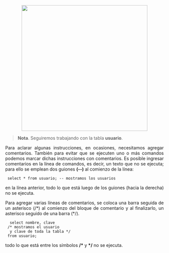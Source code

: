 <div align="justify">

<div align="center">
<img src="https://luciamonterorodriguez.com/wp-content/uploads/2021/03/computer-1331579_640.png" width="400px"/>
</div>

> __Nota__. Seguiremos trabajando con la tabla __usuario__.

Para aclarar algunas instrucciones, en ocasiones, necesitamos agregar comentarios. También para evitar que se ejecuten uno o más comandos podemos marcar dichas instrucciones con comentarios.
Es posible ingresar comentarios en la línea de comandos, es decir, un texto que no se ejecuta; para ello se emplean dos guiones __(--)__ al comienzo de la línea:

`````
 select * from usuario; -- mostramos los usuarios
``````

en la línea anterior, todo lo que está luego de los guiones (hacia la derecha) no se ejecuta.

Para agregar varias líneas de comentarios, se coloca una barra seguida de un asterisco (/\*) al comienzo del bloque de comentario y al finalizarlo, un asterisco seguido de una barra (\*/).

`````
  select nombre, clave 
 /* mostramos el usuario
  y clave de toda la tabla */
 from usuario;
 `````

 todo lo que está entre los símbolos __/\*__ y __\*/__ no se ejecuta.

</div>